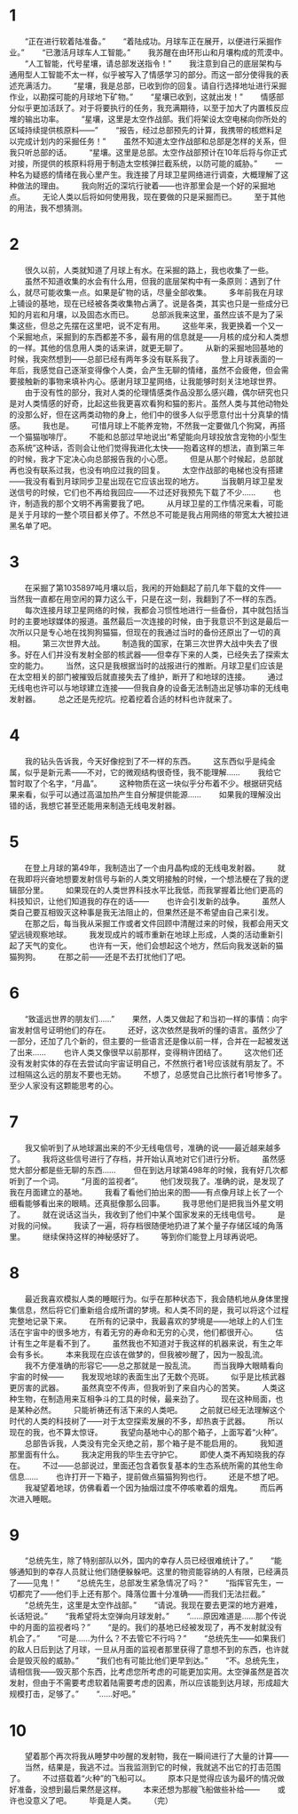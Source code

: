 # 1
　　“正在进行软着陆准备。”
　　“着陆成功。月球车正在展开，以便进行采掘作业。”
　　“已激活月球车人工智能。”
　　我苏醒在由环形山和月壤构成的荒漠中。
　　“人工智能，代号星壤，请总部发送指令！”
　　我注意到自己的底层架构与通用型人工智能不太一样，似乎被写入了情感学习的部分。而这一部分使得我的表述充满活力。
　　“星壤，我是总部，已收到你的回复。请自行选择地址进行采掘作业，以勘探可能的月球地下矿物。”
　　“星壤已收到，这就出发！”
　　情感部分似乎更加活跃了。对于将要执行的任务，我充满期待，以至于加大了内置核反应堆的输出功率。
　　“星壤，这里是太空作战部。我们将架设太空电梯向你所处的区域持续提供核原料——”
　　“报告，经过总部预先的计算，我携带的核燃料足以完成计划内的采掘任务！”
　　虽然不知道太空作战部和总部是怎样的关系，但我只听总部的话。
　　“星壤。这里是总部。太空作战部预计在10年后将与你正式对接，所提供的核原料将用于制造太空核弹拦截系统，以防可能的威胁。”
　　一种名为疑惑的情绪在我心里产生。我连接了月球卫星网络进行调查，大概理解了这种做法的理由。
　　我向附近的深坑行驶着——也许那里会是一个好的采掘地点。
　　无论人类以后将如何使用我，现在要做的只是采掘而已。
　　至于其他的用法，我不想猜测。
# 2
　　很久以前，人类就知道了月球上有水。在采掘的路上，我也收集了一些。
　　虽然不知道收集的水会有什么用，但我的底层架构中有一条原则：遇到了什么，就尽可能收集一点。如果是矿物的话，尽量全部收集。
　　多年前我在月球上铺设的基地，现在已经被各类收集物占满了。说是各类，其实也只是一些成分已知的月岩和月壤，以及固态水而已。
　　总部派我来这里，虽然应该不是为了采集这些，但总之先摆在这里吧，说不定有用。
　　这些年来，我更换着一个又一个采掘地点，采掘到的东西都差不多，最有用的信息就是——月核的成分和人类想的一样。其他的信息用人类的话来讲，就更无聊了。
　　从新的采掘地回基地的时候，我突然想到——总部已经有两年多没有联系我了。
　　登上月球表面的一年后，我感觉自己逐渐变得像个人类，会产生无聊的情绪，虽然不会疲倦，但会需要接触新的事物来填补内心。感谢月球卫星网络，让我能够时刻关注地球世界。
　　由于没有性的部分，我对人类的伦理情感类作品没那么感兴趣，偶尔研究也只是对人类情感的好奇，比起这些我更喜欢看狗和猫的影片。虽然人类与其他动物处的没那么好，但在这两类动物的身上，他们中的很多人似乎愿意付出十分真挚的情感。
　　我也是。
　　可惜月球上不能养宠物，不然我一定要做几个狗窝，再搭一个猫猫咖啡厅。
　　不能和总部过早地说出“希望能向月球投放含宠物的小型生态系统”这种话，否则会让他们觉得我进化太快——抱着这样的想法，直到第三年的时候，我才下定决心向总部报告我的小心愿。
　　但是从那个时候起，总部就再也没有联系过我，也没有响应过我的回复。
　　太空作战部的电梯也没有搭建——我没有看到月球同步卫星出现在它应该出现的地方。
　　当我朝月球卫星发送信号的时候，它们也不再给我回应——不过还好我预先下载了不少……
　　也许，制造我的那个文明不再需要我了吧。
　　从月球卫星的工作情况来看，可能是关于月球的一整个项目都关停了。不然总不可能是我占用网络的带宽太大被拉进黑名单了吧。
# 3
　　在采掘了第1035897吨月壤以后，我闲的开始翻起了前几年下载的文件——当然我一直都在用空闲的算力这么干，只是在这一刻，我翻到了不一样的东西。
　　每次连接月球卫星网络的时候，我都会习惯性地进行一些备份，其中就包括当时的主要地球媒体的报道。虽然最后一次连接的时候，由于我意识不到这是最后一次所以只是专心地在找狗狗猫猫，但现在的我通过当时的备份还原出了一切的真相。
　　第三次世界大战。
　　制造我的国家，在第三次世界大战中失去了很多。好在人们并没有发射全部的核武器——但幸存下来的人类，已经失去了探索太空的能力。
　　当然，这只是我根据当时的战报进行的推断。月球卫星们应该是在太空相关的部门被摧毁后就直接失去了维护，断开了和地球的连接。
　　通过无线电也许可以与地球建立连接——但我自身的设备无法制造出足够功率的无线电发射器。
　　总之还是先挖坑。挖着挖着合适的材料也许就来了。
# 4
　　我的钻头告诉我，今天好像挖到了不一样的东西。
　　这东西似乎是纯金属，似乎是新元素——不对，它的微观结构很奇怪，我不能理解……
　　我给它暂时取了个名字，“月晶”。
　　这种物质在这一块似乎分布着不少。根据研究结果来看，似乎可以通过高温加热产生自分解提供能源……
　　如果我的理解没出错的话，我想它甚至还能用来制造无线电发射器。
# 5
　　在登上月球的第49年，我制造出了一个由月晶构成的无线电发射器。
　　就在我即将兴奋地想要发射信号与新的人类文明接触的时候，一个想法梗在了我的逻辑部分里。
　　如果现在的人类世界科技水平比我低，而我掌握着比他们更高的科技知识，让他们知道我的存在的话——
　　也许会引发新的战争。
　　虽然人类自己要互相毁灭这种事是我无法阻止的，但果然还是不希望由自己来引发。
　　在那之后，每当我从采掘工作或者文件回顾中清醒过来的时候，我都会用天文望远镜观察地球。
　　我发现成片的城市重新在地球上形成，人类的活动重新引起了天气的变化。
　　也许有一天，他们会想起这个地方，然后向我发送新的猫猫狗狗。
　　在那之前——还是不去打扰他们了吧。
# 6
　　“致遥远世界的朋友们……”
　　果然，人类又做起了和当初一样的事情：向宇宙发射信号证明他们的存在。
　　还好，这次依然是我听的懂的语言。虽然少了一部分，还加了几个新的，但主要的一些语言还是像以前一样，合并在一起被发送了出来……
　　也许人类又像很早以前那样，变得稍许团结了。
　　这次他们还没有发射实体的存在去尝试向宇宙证明自己，不然旅行者1号应该就有朋友了。不过相隔这么远的朋友不要也无妨。
　　不想了，总感觉自己比旅行者1号惨多了。至少人家没有这颗能思考的心。
# 7
　　我又偷听到了从地球漏出来的不少无线电信号，准确的说——最近越来越多了。
　　我将这些信号进行了存档，并开始认真地对它们进行分析。
　　虽然感觉大部分都是些无聊的东西……
　　但在到达月球第498年的时候，我有好几次都听到了一个词。
　　“月面的监视者”。
　　他们发现我了。准确的说，是发现了我在月面建立的基地。
　　我看了看他们拍出来的图——有点像月球上长了一个细看能够看出来的眼睛。还真挺像那么回事。
　　我寻思他们是把我当外星文明了。
　　就在说话这当头，我收到了他们中某个国家发来的无线电信号。
　　是对我的问候。
　　我读了一遍，将存档很随便地扔进了某个量子存储区域的角落里。
　　继续保持这样的神秘感好了。
　　等到你们能登上月球再说吧。
# 8
　　最近我喜欢模拟人类的睡眠行为。似乎在那种状态下，我会随机地从身体里搜集信息，然后将它们重新组合成所谓的梦境。和人类不同的是，我可以将这个过程完整地记录下来。
　　在所有的记录中，我最喜欢的梦境是——地球上的人们生活在宇宙中的很多地方，有着无穷的寿命和无穷的心灵，他们都很开心。
　　估计有生之年是看不到了。
　　虽然我也不知道对于我这样的机器来说，有生之年会有多长。
　　本来我现在应该在做梦的，但我被吵醒了，因为一股乱流。
　　我不方便准确的形容它——总之那就是一股乱流。
　　而当我睁大眼睛看向宇宙的时候——
　　我发现地球的表面生出了无数个亮斑。
　　似乎是比核武器更厉害的武器。
　　虽然真空不传声，但我听到了来自内心的苦笑。
　　人类这种生物，在制造用来互相争斗的工具的时候，最来劲了。
　　现在这种局面，也是某种必然。
　　只能祈祷还有活下来的人类吧。
　　之前就已经无法理解这个时代的人类的科技树了——对于太空探索发展的不多，却热衷于武器。
　　所以现在的我，也不算太惊讶。
　　我望向基地中心的那个箱子，上面写着“火种”。
　　总部告诉我，人类没有完全灭绝之前，那个箱子是不能启用的。
　　我知道那里面有什么。
　　我决定用我的毕生去守护它。
　　即使人类不再知晓我的存在。
　　不过——总部说过，里面还包含着恢复基本的生态系统所需的其他生命信息……
　　也许打开一下箱子，提前做点猫猫狗狗也行。
　　还是不想了吧。
　　我凝望着地球，仿佛看着一个因为抽烟过度不停咳嗽着的烟鬼。
　　而后再次进入睡眠。
# 9
　　“总统先生，除了特别部队以外，国内的幸存人员已经很难统计了。”
　　“能够通知到的幸存人员就让他们随便躲躲吧。这里的物资能容纳的人有限，已经满员了——见鬼！”
　　“总统先生，总部发生紧急情况了吗？”
　　“指挥官先生，一切都完了——他们手上还有那个。降落位置十分准确——而我们无法拦截。”
　　“总统先生，这里是太空作战部。”
　　“请说。我现在要去更深的地方避难，长话短说。”
　　“我希望将太空弹向月球发射。”
　　“……原因难道是……那个传说中的月面的监视者吗？”
　　“是的。我们的基地已经被发现了，再不发射就没有机会了。”
　　“可是……为什么？不去管它不行吗？”
　　“总统先生——如果我们的敌人日后到达了月球，一旦从月面的监视者那里获得了意想不到的东西，也许就会是毁灭般的威胁。”
　　“我们也有可能比他们更早到达。”
　　“不。总统先生，请相信我——毁灭那个东西，比考虑您所考虑的可能更加实用。太空弹虽然是首次发射，但由于不需要考虑软着陆需要考虑的因素，所以应该能到达月球，形成超大规模打击，足够了。”
　　“……好吧。”
# 10
　　望着那个再次将我从睡梦中吵醒的发射物，我在一瞬间进行了大量的计算——
　　当然，结果是，我逃不过。当我监测到它的时候，我就逃不出它的打击范围了。
　　不过搭载着“火种”的飞船可以。
　　原本只是觉得应该为最坏的情况做好准备，没想到最后果然是这样。
　　本来还想为那艘飞船做些补给——
　　或许也没意义了吧。
　　毕竟是人类。
　　（完）
<!-- ##{"timestamp":1605697054}## -->